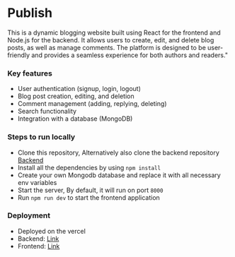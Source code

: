 # Publish
This is a dynamic blogging website built using React for the frontend and Node.js for the backend. It allows users to create, edit, and delete blog posts, as well as manage comments. The platform is designed to be user-friendly and provides a seamless experience for both authors and readers."

### Key features
- User authentication (signup, login, logout)
- Blog post creation, editing, and deletion
- Comment management (adding, replying, deleting)
- Search functionality
- Integration with a database (MongoDB)

### Steps to run locally
- Clone this repository, Alternatively also clone the backend repository [Backend](https://github.com/Venktesh98/Node-Blog-Site)
- Install all the dependencies by using `npm install`
- Create your own Mongodb database and replace it with all necessary env variables
- Start the server, By default, it will run on port `8000`
- Run `npm run dev` to start the frontend application

### Deployment
- Deployed on the vercel
- Backend: [Link](https://node-blog-site-lake.vercel.app/)
- Frontend: [Link](http://publishblog.vercel.app/)
